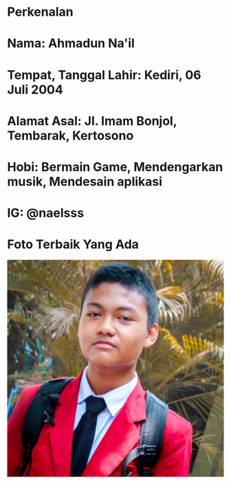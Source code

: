 # Perkenalan

# Nama: Ahmadun Na'il

# Tempat, Tanggal Lahir: Kediri, 06 Juli 2004

# Alamat Asal: Jl. Imam Bonjol, Tembarak, Kertosono

# Hobi: Bermain Game, Mendengarkan musik, Mendesain aplikasi

# IG: @naelsss

# Foto Terbaik Yang Ada

![alt text](https://github.com/ahmaduunnail/Perkenalan/blob/master/20191110_143751.jpg)
